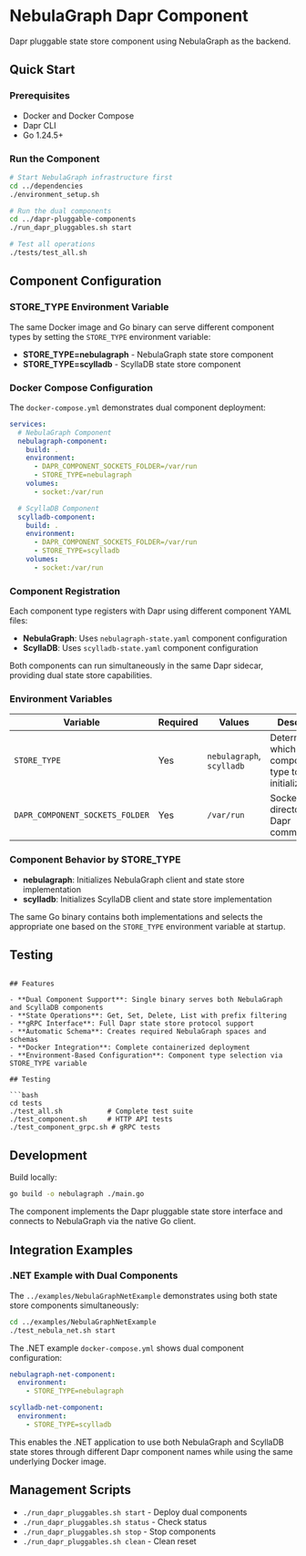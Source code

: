 # NebulaGraph Dapr Component

Dapr pluggable state store component using NebulaGraph as the backend.

## Quick Start

### Prerequisites
- Docker and Docker Compose
- Dapr CLI 
- Go 1.24.5+

### Run the Component
```bash
# Start NebulaGraph infrastructure first
cd ../dependencies
./environment_setup.sh

# Run the dual components
cd ../dapr-pluggable-components
./run_dapr_pluggables.sh start

# Test all operations
./tests/test_all.sh
```

## Component Configuration

### STORE_TYPE Environment Variable

The same Docker image and Go binary can serve different component types by setting the `STORE_TYPE` environment variable:

- **STORE_TYPE=nebulagraph** - NebulaGraph state store component
- **STORE_TYPE=scylladb** - ScyllaDB state store component

### Docker Compose Configuration

The `docker-compose.yml` demonstrates dual component deployment:

```yaml
services:
  # NebulaGraph Component
  nebulagraph-component:
    build: .
    environment:
      - DAPR_COMPONENT_SOCKETS_FOLDER=/var/run
      - STORE_TYPE=nebulagraph
    volumes:
      - socket:/var/run

  # ScyllaDB Component  
  scylladb-component:
    build: .
    environment:
      - DAPR_COMPONENT_SOCKETS_FOLDER=/var/run
      - STORE_TYPE=scylladb
    volumes:
      - socket:/var/run
```

### Component Registration

Each component type registers with Dapr using different component YAML files:

- **NebulaGraph**: Uses `nebulagraph-state.yaml` component configuration
- **ScyllaDB**: Uses `scylladb-state.yaml` component configuration

Both components can run simultaneously in the same Dapr sidecar, providing dual state store capabilities.

### Environment Variables

| Variable | Required | Values | Description |
|----------|----------|---------|-------------|
| `STORE_TYPE` | Yes | `nebulagraph`, `scylladb` | Determines which component type to initialize |
| `DAPR_COMPONENT_SOCKETS_FOLDER` | Yes | `/var/run` | Socket directory for Dapr communication |

### Component Behavior by STORE_TYPE

- **nebulagraph**: Initializes NebulaGraph client and state store implementation
- **scylladb**: Initializes ScyllaDB client and state store implementation

The same Go binary contains both implementations and selects the appropriate one based on the `STORE_TYPE` environment variable at startup.

## Testing
```

## Features

- **Dual Component Support**: Single binary serves both NebulaGraph and ScyllaDB components
- **State Operations**: Get, Set, Delete, List with prefix filtering
- **gRPC Interface**: Full Dapr state store protocol support
- **Automatic Schema**: Creates required NebulaGraph spaces and schemas
- **Docker Integration**: Complete containerized deployment
- **Environment-Based Configuration**: Component type selection via STORE_TYPE variable

## Testing

```bash
cd tests
./test_all.sh           # Complete test suite
./test_component.sh     # HTTP API tests
./test_component_grpc.sh # gRPC tests
```

## Development

Build locally:
```bash
go build -o nebulagraph ./main.go
```

The component implements the Dapr pluggable state store interface and connects to NebulaGraph via the native Go client.

## Integration Examples

### .NET Example with Dual Components

The `../examples/NebulaGraphNetExample` demonstrates using both state store components simultaneously:

```bash
cd ../examples/NebulaGraphNetExample
./test_nebula_net.sh start
```

The .NET example `docker-compose.yml` shows dual component configuration:

```yaml
nebulagraph-net-component:
  environment:
    - STORE_TYPE=nebulagraph

scylladb-net-component:
  environment:
    - STORE_TYPE=scylladb
```

This enables the .NET application to use both NebulaGraph and ScyllaDB state stores through different Dapr component names while using the same underlying Docker image.

## Management Scripts

- `./run_dapr_pluggables.sh start` - Deploy dual components
- `./run_dapr_pluggables.sh status` - Check status
- `./run_dapr_pluggables.sh stop` - Stop components
- `./run_dapr_pluggables.sh clean` - Clean reset
